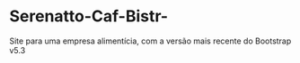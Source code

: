 # Serenatto-Caf-Bistr-
Site para uma empresa alimentícia, com a versão mais recente do Bootstrap v5.3
